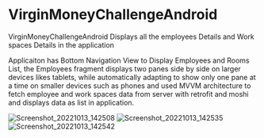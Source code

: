 # VirginMoneyChallengeAndroid



VirginMoneyChallengeAndroid Displays all the employees Details and Work spaces Details in the application

Applicaiton has Bottom Navigation View to Display Employees and Rooms List, the Employees fragment displays two panes side by side on larger devices likes tablets, while automatically adapting to show only one pane at a time on smaller devices such as phones and used MVVM architecture to fetch employee and work spaces data from server with retrofit and moshi and displays data as list in application.



![Screenshot_20221013_142508](https://user-images.githubusercontent.com/107999355/195609201-d1dbfe58-e7cb-4020-8158-a96e35888453.png)
![Screenshot_20221013_142535](https://user-images.githubusercontent.com/107999355/195609238-014e562d-7cbe-4c34-9c69-69e136564b83.png)
![Screenshot_20221013_142542](https://user-images.githubusercontent.com/107999355/195609260-d8cfc92f-bb2d-440c-a59a-d4d588372f7f.png)

